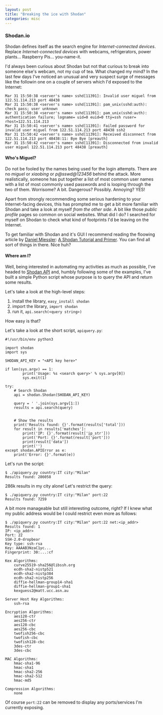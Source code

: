 ```yaml
---
layout: post
title: "Breaking the ice with Shodan"
categories: misc
---
```


### Shodan.io
Shodan defines itself as the search engine for _Internet-connected devices_. Replace _Internet-connected devices_ with webcams, refrigerators, power plants... Raspberry Pis... you-name-it.

I'd always been curious about Shodan but not that curious to break into someone else's webcam, not my cup of tea. What changed my mind?
In the last few days I've noticed an unusual and very suspect surge of messages like the followin one on a couple of servers which I'd exposed to the Internet:
```
Mar 31 15:50:38 <server's name> sshd[11391]: Invalid user miguel from 122.51.114.213 port 48438
Mar 31 15:50:38 <server's name> sshd[11391]: pam_unix(sshd:auth): check pass; user unknown
Mar 31 15:50:38 <server's name> sshd[11391]: pam_unix(sshd:auth): authentication failure; logname= uid=0 euid=0 tty=ssh ruser= rhost=122.51.114.213
Mar 31 15:50:41 <server's name> sshd[11391]: Failed password for invalid user miguel from 122.51.114.213 port 48438 ssh2
Mar 31 15:50:42 <server's name> sshd[11391]: Received disconnect from 122.51.114.213 port 48438:11: Bye Bye [preauth]
Mar 31 15:50:42 <server's name> sshd[11391]: Disconnected from invalid user miguel 122.51.114.213 port 48438 [preauth]
```

#### Who's Miguel?
Do not be fooled by the names being used for the login attempts. There are no _miguel_ or _xiaobing_ or _p@sswd@123456_ behind the attack. More realistically, someone has put together a list of most common user names with a list of most commonly used passwords and is looping through the two of them.
Worrisome? A bit.
Dangerous? Possibly.
Annoying? YES!

Apart from strongly recommending some serious hardening to your Internet-facing devices, this has prompted me to get a bit more familiar with Shodan and take a look at myself _from the other side_. A bit like those _public profile_ pages so common on social websites.
What did I do? I searched for myself on Shodan to check what kind of footprints I'd be leaving on the Internet.

To get familiar with Shodan and it's GUI I recommend reading the floowing article by [Daniel Miessler](https://danielmiessler.com/): [A Shodan Tutorial and Primer](https://danielmiessler.com/study/shodan/).
You can find all sort of things in there. Nice huh?

#### Where am I?
Well, being interested in automating my activities as much as possible, I've headed to [Shodan API](https://developer.shodan.io/) and, humbly following some of the examples, I've built a simple Python script whose purpose is to query the API and return some results.

Let's take a look at the high-level steps:
1. install the library, `easy_install shodan`
2. import the library, `import shodan`
3. run it, `api.search(<query string>)`

How easy is that?

Let's take a look at the short script, `apiquery.py`:
```
#!/usr/bin/env python3

import shodan
import sys

SHODAN_API_KEY = "<API key here>"

if len(sys.argv) == 1:
        print('Usage: %s <search query>' % sys.argv[0])
        sys.exit(1)

try:
    # Search Shodan
    api = shodan.Shodan(SHODAN_API_KEY)

    query = ' '.join(sys.argv[1:])
    results = api.search(query)


    # Show the results
    print('Results found: {}'.format(results['total']))
    for result in results['matches']:
        print('IP: {}'.format(result['ip_str']))
        print('Port: {}'.format(result['port']))
        print(result['data'])
        print('')
except shodan.APIError as e:
    print('Error: {}'.format(e))
```

Let's run the script:
```
$ ./apiquery.py country:IT city:"Milan"
Results found: 286058
```

286k results in my city alone! Let's restrict the query:
```
$ ./apiquery.py country:IT city:"Milan" port:22
Results found: 7259
```

A bit more manageable but still interesting outcome, right? If I knew what my public address would be I could restrict even more as follows:
```
$ ./apiquery.py country:IT city:"Milan" port:22 net:<ip_addr>
Results found: 1
IP: <ip_addr>
Port: 22
SSH-2.0-dropbear
Key type: ssh-rsa
Key: AAAAB3NzaC1yc...
Fingerprint: 30:...:cf

Kex Algorithms:
	curve25519-sha256@libssh.org
	ecdh-sha2-nistp521
	ecdh-sha2-nistp384
	ecdh-sha2-nistp256
	diffie-hellman-group14-sha1
	diffie-hellman-group1-sha1
	kexguess2@matt.ucc.asn.au

Server Host Key Algorithms:
	ssh-rsa

Encryption Algorithms:
	aes128-ctr
	aes256-ctr
	aes128-cbc
	aes256-cbc
	twofish256-cbc
	twofish-cbc
	twofish128-cbc
	3des-ctr
	3des-cbc

MAC Algorithms:
	hmac-sha1-96
	hmac-sha1
	hmac-sha2-256
	hmac-sha2-512
	hmac-md5

Compression Algorithms:
	none
```

Of course `port:22` can be removed to display any ports/services I'm currently exposing.
